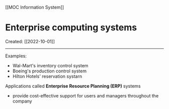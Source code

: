 [[MOC Information System]]

# Enterprise computing systems
Created:  [[2022-10-01]]

---
Examples:
- Wal-Mart's inventory control system
- Boeing's production control system
- Hilton Hotels' reservation systarn


Applications called **Enterprise Resource Planning (ERP)** systems 
- provide cost-effective support for users and managers throughout the company











